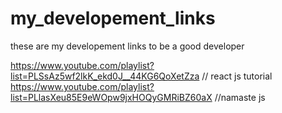 # my_developement_links
these are my developement links to be a good developer

https://www.youtube.com/playlist?list=PLSsAz5wf2lkK_ekd0J__44KG6QoXetZza  // react js tutorial
https://www.youtube.com/playlist?list=PLlasXeu85E9eWOpw9jxHOQyGMRiBZ60aX //namaste js
